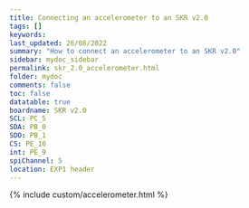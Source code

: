```yaml
---
title: Connecting an accelerometer to an SKR v2.0
tags: []
keywords: 
last_updated: 26/08/2022
summary: "How to connect an accelerometer to an SKR v2.0"
sidebar: mydoc_sidebar
permalink: skr_2.0_accelerometer.html
folder: mydoc
comments: false
toc: false
datatable: true
boardname: SKR v2.0
SCL: PC_5
SDA: PB_0
SDO: PB_1
CS: PE_10
int: PE_9
spiChannel: 5
location: EXP1 header
---
```


{% include custom/accelerometer.html %}
